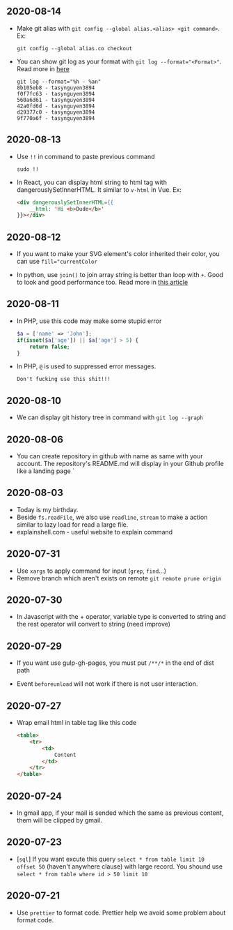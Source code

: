 ## 2020-08-14

- Make git alias with `git config --global alias.<alias> <git command>`. Ex:

    ```
    git config --global alias.co checkout
    ```

- You can show git log as your format with `git log --format="<Format>"`. Read more in [here](https://git-scm.com/docs/pretty-formats)

    ```
    git log --format="%h - %an"
    8b105eb8 - tasynguyen3894
    f0f7fc63 - tasynguyen3894
    560a6d61 - tasynguyen3894
    42a0fd6d - tasynguyen3894
    d29377c0 - tasynguyen3894
    9f770a6f - tasynguyen3894
    ```

## 2020-08-13

- Use `!!` in command to paste previous command

    ```
    sudo !!
    ```
- In React, you can display html string to html tag with dangerouslySetInnerHTML. It similar to `v-html` in Vue. Ex:

    ```html
    <div dangerouslySetInnerHTML={{
        __html: 'Hi <b>Dude</b>'
    }}></div>
    ```

## 2020-08-12

- If you want to make your SVG element's color inherited their color, you can use `fill="currentColor`

- In python, use `join()` to join array string is better than loop with `+`. Good to look and good performance too. Read more in [this article](https://towardsdatascience.com/do-not-use-to-join-strings-in-python-f89908307273)

## 2020-08-11

- In PHP, use this code may make some stupid error

    ```php
    $a = ['name' => 'John'];
    if(isset($a['age']) || $a['age'] > 5) {
        return false;
    }
    ```

- In PHP, `@` is used to suppressed error messages.

    ```
    Don't fucking use this shit!!!
    ```

## 2020-08-10

- We can display git history tree in command with `git log --graph`

## 2020-08-06

- You can create repository in github with name as same with your account. The repository's README.md will display in your Github profile like a landing page
`
## 2020-08-03

- Today is my birthday.
- Beside `fs.readFile`, we also use `readline`, `stream` to make a action similar to lazy load for read a large file.
- explainshell.com - useful website to explain command

## 2020-07-31

- Use `xargs` to apply command for input (`grep`, `find`...)
- Remove branch which aren't exists on remote `git remote prune origin`

## 2020-07-30

- In Javascript with the + operator, variable type is converted to string and the rest operator will convert to string (need improve)

## 2020-07-29

- If you want use gulp-gh-pages, you must put `/**/*` in the end of dist path

- Event `beforeunload` will not work if there is not user interaction.

## 2020-07-27

- Wrap email html in table tag like this code

    ```html
    <table>
        <tr>
            <td>
                Content
            </td>
        </tr>
    </table>
    ```

## 2020-07-24

- In gmail app, if your mail is sended which the same as previous content, them will be clipped by gmail.

## 2020-07-23

- [`sql`] If you want excute this query `select * from table limit 10 offset 50` (haven't anywhere clause) with large record. You shound use `select * from table where id > 50 limit 10` 

## 2020-07-21

- Use `prettier` to format code. Prettier help we avoid some problem about format code.